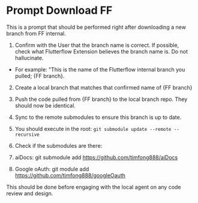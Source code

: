 # Prompt Download FF

This is a prompt that should be performed right after downloading a new branch from FF internal.

1. Confirm with the User that the branch name is correct.  If possible, check what Flutterflow Extension believes the branch name is.  Do not hallucinate.
  - For example: "This is the name of the Flutterflow internal branch you pulled; {FF branch}.

2. Create a local branch that matches that confirmed name of {FF branch}
3. Push the code pulled from {FF branch} to the local branch repo.  They should now be identical.

4. Sync to the remote submodules to ensure this branch is up to date.
5. You should execute in the root: `git submodule update --remote --recursive`
6. Check if the submodules are there:
8. aiDocs: git submodule add https://github.com/timfong888/aiDocs
9. Google oAuth: git module add https://github.com/timfong888/googleOauth

This should be done before engaging with the local agent on any code review and design.


